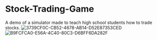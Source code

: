 # Stock-Trading-Game

A demo of a simulator made to teach high school students how to trade stocks.
![3739CF0C-CB52-4678-AB14-D52E87353CED](https://github.com/user-attachments/assets/3d879a67-1c1d-494c-bb33-87fc5e9088bd)
![B9FCFCA0-E56A-4C40-80C3-D6BFF6DA282F](https://github.com/user-attachments/assets/a3cdbf61-f3d8-4a09-895f-39868a5efc02)
